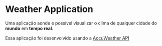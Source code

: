 # Weather Application

Uma aplicação aonde é possível visualizar o clima de qualquer cidade
do **mundo** em **tempo real**.

Essa aplicação foi desenvolvido usando a [AccuWeather API](https://developer.accuweather.com/)
